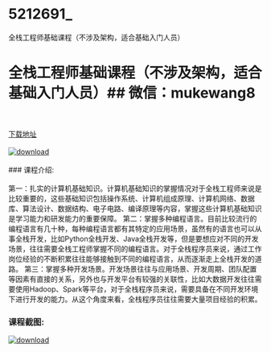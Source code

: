 # 5212691_
全栈工程师基础课程（不涉及架构，适合基础入门人员）
# 全栈工程师基础课程（不涉及架构，适合基础入门人员）## 微信：mukewang8
<br/></br>[下载地址](http://www.36tz.cn/article/5212691 "下载地址")
<br/></br>[![download](http://36tz.cn/muke_img/2020_05_2-3-300x198.png "下载地址")](http://www.36tz.cn/article/5212691 "下载地址")
<br/></br>### 课程介绍:<br/></br>第一：扎实的计算机基础知识。计算机基础知识的掌握情况对于全栈工程师来说是比较重要的，这些基础知识包括操作系统、计算机组成原理、计算机网络、数据库、算法设计、数据结构、电子电路、编译原理等内容，掌握这些计算机基础知识是学习能力和研发能力的重要保障。
第二：掌握多种编程语言。目前比较流行的编程语言有几十种，每种编程语言都有其特定的应用场景，虽然有的语言也可以从事全栈开发，比如Python全栈开发、Java全栈开发等，但是要想应对不同的开发场景，往往需要全栈工程师掌握不同的编程语言。对于全栈程序员来说，通过工作岗位经验的不断积累往往能够接触到不同的编程语言，从而逐渐走上全栈开发的道路。
第三：掌握多种开发场景。开发场景往往与应用场景、开发周期、团队配置等因素有直接的关系，另外也与开发平台有较强的关联性，比如大数据开发往往需要使用Hadoop、Spark等平台，对于全栈程序员来说，需要具备在不同开发环境下进行开发的能力。从这个角度来看，全栈程序员往往需要大量项目经验的积累。

### 课程截图:
[![download](http://36tz.cn/muke_img/2020_05_1-4.png "下载地址")](http://www.36tz.cn/article/5212691 "下载地址")
